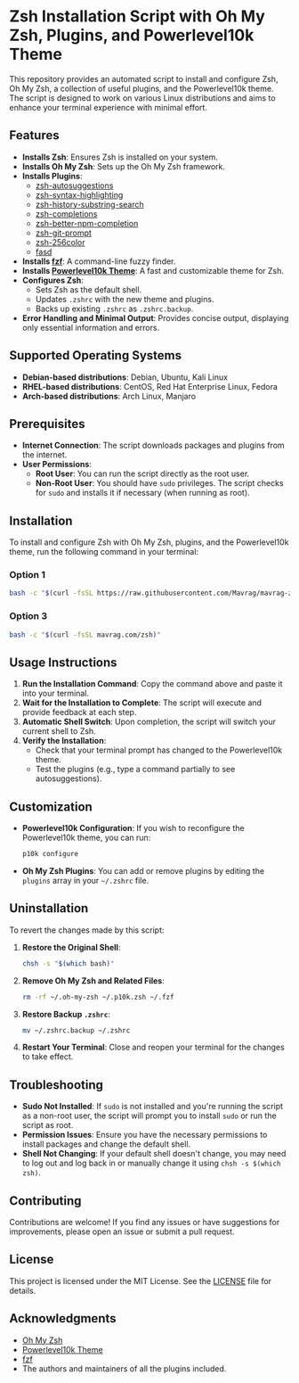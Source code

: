 # Zsh Installation Script with Oh My Zsh, Plugins, and Powerlevel10k Theme

This repository provides an automated script to install and configure Zsh, Oh My Zsh, a collection of useful plugins, and the Powerlevel10k theme. The script is designed to work on various Linux distributions and aims to enhance your terminal experience with minimal effort.

## Features

- **Installs Zsh**: Ensures Zsh is installed on your system.
- **Installs Oh My Zsh**: Sets up the Oh My Zsh framework.
- **Installs Plugins**:
  - [zsh-autosuggestions](https://github.com/zsh-users/zsh-autosuggestions)
  - [zsh-syntax-highlighting](https://github.com/zsh-users/zsh-syntax-highlighting)
  - [zsh-history-substring-search](https://github.com/zsh-users/zsh-history-substring-search)
  - [zsh-completions](https://github.com/zsh-users/zsh-completions)
  - [zsh-better-npm-completion](https://github.com/lukechilds/zsh-better-npm-completion)
  - [zsh-git-prompt](https://github.com/olivierverdier/zsh-git-prompt)
  - [zsh-256color](https://github.com/chrissicool/zsh-256color)
  - [fasd](https://github.com/clvv/fasd)
- **Installs [fzf](https://github.com/junegunn/fzf)**: A command-line fuzzy finder.
- **Installs [Powerlevel10k Theme](https://github.com/romkatv/powerlevel10k)**: A fast and customizable theme for Zsh.
- **Configures Zsh**:
  - Sets Zsh as the default shell.
  - Updates `.zshrc` with the new theme and plugins.
  - Backs up existing `.zshrc` as `.zshrc.backup`.
- **Error Handling and Minimal Output**: Provides concise output, displaying only essential information and errors.

## Supported Operating Systems

- **Debian-based distributions**: Debian, Ubuntu, Kali Linux
- **RHEL-based distributions**: CentOS, Red Hat Enterprise Linux, Fedora
- **Arch-based distributions**: Arch Linux, Manjaro

## Prerequisites

- **Internet Connection**: The script downloads packages and plugins from the internet.
- **User Permissions**:
  - **Root User**: You can run the script directly as the root user.
  - **Non-Root User**: You should have `sudo` privileges. The script checks for `sudo` and installs it if necessary (when running as root).

## Installation

To install and configure Zsh with Oh My Zsh, plugins, and the Powerlevel10k theme, run the following command in your terminal:

### Option 1
```bash
bash -c "$(curl -fsSL https://raw.githubusercontent.com/Mavrag/mavrag-zsh-setup/main/install_zsh.sh)"
```
### Option 3
```bash
bash -c "$(curl -fsSL mavrag.com/zsh)"
```
## Usage Instructions

1. **Run the Installation Command**: Copy the command above and paste it into your terminal.
2. **Wait for the Installation to Complete**: The script will execute and provide feedback at each step.
3. **Automatic Shell Switch**: Upon completion, the script will switch your current shell to Zsh.
4. **Verify the Installation**:
   - Check that your terminal prompt has changed to the Powerlevel10k theme.
   - Test the plugins (e.g., type a command partially to see autosuggestions).

## Customization

- **Powerlevel10k Configuration**: If you wish to reconfigure the Powerlevel10k theme, you can run:

  ```bash
  p10k configure
  ```

- **Oh My Zsh Plugins**: You can add or remove plugins by editing the `plugins` array in your `~/.zshrc` file.

## Uninstallation

To revert the changes made by this script:

1. **Restore the Original Shell**:

   ```bash
   chsh -s "$(which bash)"
   ```

2. **Remove Oh My Zsh and Related Files**:

   ```bash
   rm -rf ~/.oh-my-zsh ~/.p10k.zsh ~/.fzf
   ```

3. **Restore Backup `.zshrc`**:

   ```bash
   mv ~/.zshrc.backup ~/.zshrc
   ```

4. **Restart Your Terminal**: Close and reopen your terminal for the changes to take effect.

## Troubleshooting

- **Sudo Not Installed**: If `sudo` is not installed and you're running the script as a non-root user, the script will prompt you to install `sudo` or run the script as root.
- **Permission Issues**: Ensure you have the necessary permissions to install packages and change the default shell.
- **Shell Not Changing**: If your default shell doesn't change, you may need to log out and log back in or manually change it using `chsh -s $(which zsh)`.

## Contributing

Contributions are welcome! If you find any issues or have suggestions for improvements, please open an issue or submit a pull request.

## License

This project is licensed under the MIT License. See the [LICENSE](LICENSE) file for details.

## Acknowledgments

- [Oh My Zsh](https://ohmyz.sh/)
- [Powerlevel10k Theme](https://github.com/romkatv/powerlevel10k)
- [fzf](https://github.com/junegunn/fzf)
- The authors and maintainers of all the plugins included.
